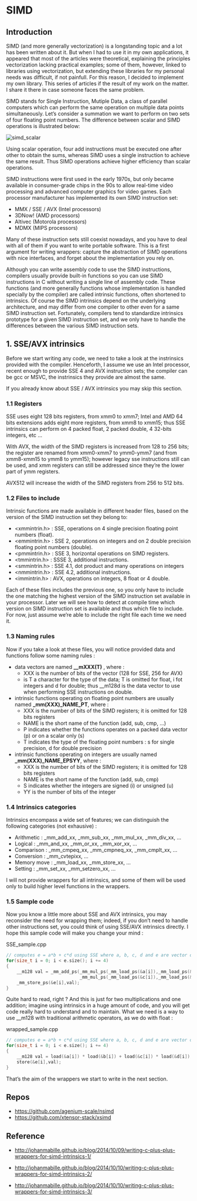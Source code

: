 # SIMD

## Introduction

SIMD (and more generally vectorization) is a longstanding topic and a lot has been written about it. But when I had to use it in my own applications, it appeared that most of the articles were theoretical, explaining the principles vectorization lacking practical examples; some of them, however, linked to libraries using vectorization, but extending these libraries for my personal needs was difficult, if not painfull. For this reason, I decided to implement my own library. This series of articles if the result of my work on the matter. I share it there in case someone faces the same problem.

SIMD stands for Single Instruction, Mutiple Data, a class of parallel computers which can perform the same operation on multiple data points simultaneously. Let’s consider a summation we want to perform on two sets of four floating point numbers. The difference between scalar and SIMD operations is illustrated below:

![simd_scalar](http://johanmabille.github.io/images/simd_scalar.png)

Using scalar operation, four add instructions must be executed one after other to obtain the sums, whereas SIMD uses a single instruction to achieve the same result. Thus SIMD operations achieve higher efficiency than scalar operations.

SIMD instructions were first used in the early 1970s, but only became available in consumer-grade chips in the 90s to allow real-time video processing and advanced computer graphics for video games. Each processor manufacturer has implemented its own SIMD instruction set:

- MMX / SSE / AVX (Intel processors)
- 3DNow! (AMD processors)
- Altivec (Motorola processors)
- MDMX (MIPS processors)

Many of these instruction sets still coexist nowadays, and you have to deal with all of them if you want to write portable software. This is a first argument for writing wrappers: capture the abstraction of SIMD operations with nice interfaces, and forget about the implementation you rely on.

Although you can write assembly code to use the SIMD instructions, compilers usually provide built-in functions so you can use SIMD instructions in C without writing a single line of assembly code. These functions (and more generally functions whose implementation is handled specially by the compiler) are called intrinsic functions, often shortened to intrinsics. Of course the SIMD intrinsics depend on the underlying architecture, and may differ from one compiler to other even for a same SIMD instruction set. Fortunately, compilers tend to standardize intrinsics prototype for a given SIMD instruction set, and we only have to handle the differences between the various SIMD instruction sets.

## 1. SSE/AVX intrinsics

Before we start writing any code, we need to take a look at the instrinsics provided with the compiler. Henceforth, I assume we use an Intel processor, recent enough to provide SSE 4 and AVX instruction sets; the compiler can be gcc or MSVC, the instrinsics they provide are almost the same.

If you already know about SSE / AVX intrinsics you may skip this section.

### 1.1 Registers

SSE uses eight 128 bits registers, from xmm0 to xmm7; Intel and AMD 64 bits extensions adds eight more registers, from xmm8 to xmm15; thus SSE intrinsics can perform on 4 packed float, 2 packed double, 4 32-bits integers, etc …

With AVX, the width of the SIMD registers is increased from 128 to 256 bits; the register are renamed from xmm0-xmm7 to ymm0-ymm7 (and from xmm8-xmm15 to ymm8 to ymm15); however legacy sse instructions still can be used, and xmm registers can still be addressed since they’re the lower part of ymm registers.

AVX512 will increase the width of the SIMD registers from 256 to 512 bits.

### 1.2 Files to include

Intrinsic functions are made available in different header files, based on the version of the SIMD instruction set they belong to:

- <xmmintrin.h> : SSE, operations on 4 single precision floating point numbers (float).
- <emmintrin.h> : SSE 2, operations on integers and on 2 double precision floating point numbers (double).
- <pmmintrin.h> : SSE 3, horizontal operations on SIMD registers.
- <tmmintrin.h> : SSSE 3, additional instructions.
- <smmintrin.h> : SSE 4.1, dot product and many operations on integers
- <nmmintrin.h> : SSE 4.2, additional instructions.
- <immintrin.h> : AVX, operations on integers, 8 float or 4 double.

Each of these files includes the previous one, so you only have to include the one matching the highest version of the SIMD instruction set available in your processor. Later we will see how to detect at compile time which version on SIMD instruction set is available and thus which file to include. For now, just assume we’re able to include the right file each time we need it.

### 1.3 Naming rules

Now if you take a look at these files, you will notice provided data and functions follow some naming rules :

- data vectors are named  **__mXXX(T)** , where :
  - XXX is the number of bits of the vector (128 for SSE, 256 for AVX)
  - is T a character for the type of the data; T is omitted for float, i fot integers and d for double; thus __m128d is the data vector to use when performing SSE instructions on double.
- intrinsic functions operating on floating point numbers are usually named **\_mm(XXX)_NAME_PT**, where :
  - XXX is the number of bits of the SIMD registers; it is omitted for 128 bits registers
  - NAME is the short name of the function (add, sub, cmp, …)
  - P indicates whether the functions operates on a packed data vector (p) or on a scalar only (s)
  - T indicates the type of the floating point numbers : s for single precision, d for double precision
- intrinsic functions operating on integers are usually named **\_mm(XXX)_NAME_EPSYY**, where :
  - XXX is the number of bits of the SIMD registers; it is omitted for 128 bits registers
  - NAME is the short name of the function (add, sub, cmp)
  - S indicates whether the integers are signed (i) or unsigned (u)
  - YY is the number of bits of the integer

### 1.4 Intrinsics categories

Intrinsics encompass a wide set of features; we can distinguish the following categories (not exhausive) :

- Arithmetic : _mm_add_xx, _mm_sub_xx, _mm_mul_xx, _mm_div_xx, …
- Logical : _mm_and_xx, _mm_or_xx, _mm_xor_xx, …
- Comparison : _mm_cmpeq_xx, _mm_cmpneq_xx, _mm_cmplt_xx, …
- Conversion : _mm_cvtepixx, …
- Memory move : _mm_load_xx, _mm_store_xx, …
- Setting : _mm_set_xx, _mm_setzero_xx, …

I will not provide wrappers for all intrinsics, and some of them will be used only to build higher level functions in the wrappers.

### 1.5 Sample code

Now you know a little more about SSE and AVX intrinsics, you may reconsider the need for wrapping them; indeed, if you don’t need to handle other instructions set, you could think of using SSE/AVX intrinsics directly. I hope this sample code will make you change your mind :

SSE_sample.cpp

```cpp
// computes e = a*b + c*d using SSE where a, b, c, d and e are vector of floats
for(size_t i = 0; i < e.size(); i += 4)
{
    __m128 val = _mm_add_ps(_mm_mul_ps(_mm_load_ps(&a[i]),_mm_load_ps(&b[i])),
                            _mm_mul_ps(_mm_load_ps(&c[i]),_mm_load_ps(&d[i])));
    _mm_store_ps(&e[i],val);
}
```

Quite hard to read, right ? And this is just for two multiplications and one addition; imagine using intrinsics in a huge amount of code, and you will get code really hard to understand and to maintain. What we need is a way to use __m128 with traditional arithmetic operators, as we do with float :

wrapped_sample.cpp

```cpp
// computes e = a*b + c*d using SSE where a, b, c, d and e are vector of floats
for(size_t i = 0; i < e.size(); i += 4)
{
    __m128 val = load(&a[i]) * load(&b[i]) + load(&c[i]) * load(&d[i]);
    store(&e[i],val);
}
```

That’s the aim of the wrappers we start to write in the next section.

## Repos

* https://github.com/agenium-scale/nsimd
* https://github.com/xtensor-stack/xsimd

## Reference

* http://johanmabille.github.io/blog/2014/10/09/writing-c-plus-plus-wrappers-for-simd-intrinsics-1/

* http://johanmabille.github.io/blog/2014/10/10/writing-c-plus-plus-wrappers-for-simd-intrinsics-2/
* http://johanmabille.github.io/blog/2014/10/10/writing-c-plus-plus-wrappers-for-simd-intrinsics-3/
